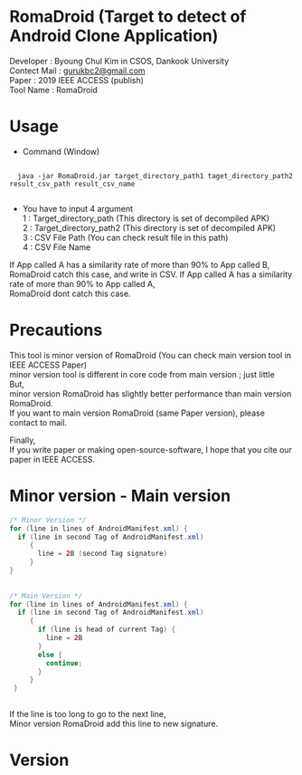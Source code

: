 # RomaDroid (Target to detect of Android Clone Application)

Developer : Byoung Chul Kim in CSOS, Dankook University  
Contect Mail : gurukbc2@gmail.com  
Paper : 2019 IEEE ACCESS (publish)  
Tool Name : RomaDroid  

# Usage  
  
 * Command (Window)  
  <pre><code>
  java -jar RomaDroid.jar target_directory_path1 taget_directory_path2 result_csv_path result_csv_name  
  </code></pre>
  
 * You have to input 4 argument  
  1 : Target_directory_path (This directory is set of decompiled APK)  
  2 : Target_directory_path2 (This directory is set of decompiled APK)  
  3 : CSV File Path (You can check result file in this path)  
  4 : CSV File Name 
  
  If App called A has a similarity rate of more than 90% to App called B,  
  RomaDroid catch this case, and write in CSV.
  If App called A has a similarity rate of more than 90% to App called A,  
  RomaDroid dont catch this case.
  
# Precautions 

This tool is minor version of RomaDroid (You can check main version tool in IEEE ACCESS Paper)  
minor version tool is different in core code from main version ; just little  
But,  
minor version RomaDroid has slightly better performance than main version RomaDroid.  
If you want to main version RomaDroid (same Paper version), please contact to mail.  
  
Finally,  
If you write paper or making open-source-software, I hope that you cite our paper in IEEE ACCESS.

# Minor version - Main version  

```java
/* Minor Version */  
for (line in lines of AndroidManifest.xml) {  
  if (line in second Tag of AndroidManifest.xml)   
     {  
       line = 2B (second Tag signature)  
     }  
}  
  
  
/* Main Version */  
for (line in lines of AndroidManifest.xml) {  
  if (line in second Tag of AndroidManifest.xml)   
     {  
       if (line is head of current Tag) {  
         line = 2B  
       }  
       else {  
         continue;  
       }  
     }  
 }  
         
```

If the line is too long to go to the next line,  
Minor version RomaDroid add this line to new signature.

#  Version  


